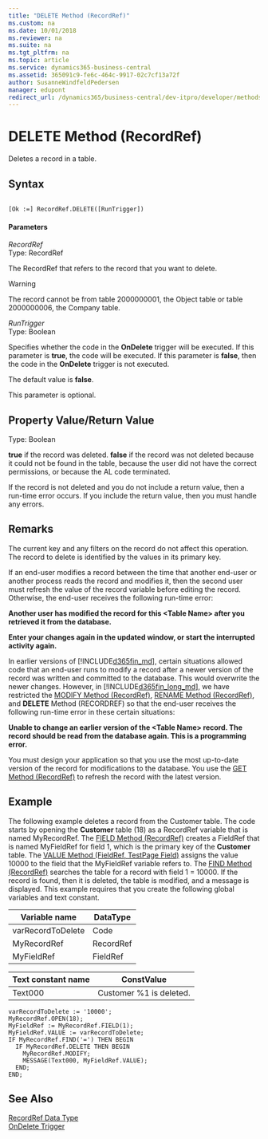 ```yaml
---
title: "DELETE Method (RecordRef)"
ms.custom: na
ms.date: 10/01/2018
ms.reviewer: na
ms.suite: na
ms.tgt_pltfrm: na
ms.topic: article
ms.service: dynamics365-business-central
ms.assetid: 365091c9-fe6c-464c-9917-02c7cf13a72f
author: SusanneWindfeldPedersen
manager: edupont
redirect_url: /dynamics365/business-central/dev-itpro/developer/methods-auto/library
---
```


 

# DELETE Method (RecordRef)
Deletes a record in a table.  

## Syntax  

```  

[Ok :=] RecordRef.DELETE([RunTrigger])  
```  

#### Parameters  
 *RecordRef*  
 Type: RecordRef  

 The RecordRef that refers to the record that you want to delete.  

> [!WARNING]  
>  The record cannot be from table 2000000001, the Object table or table 2000000006, the Company table.  

 *RunTrigger*  
 Type: Boolean  

 Specifies whether the code in the **OnDelete** trigger will be executed. If this parameter is **true**, the code will be executed. If this parameter is **false**, then the code in the **OnDelete** trigger is not executed.  

 The default value is **false**.  

 This parameter is optional.  

## Property Value/Return Value  
 Type: Boolean  

 **true** if the record was deleted. **false** if the record was not deleted because it could not be found in the table, because the user did not have the correct permissions, or because the AL code terminated.  

 If the record is not deleted and you do not include a return value, then a run-time error occurs. If you include the return value, then you must handle any errors.  

## Remarks  
 The current key and any filters on the record do not affect this operation. The record to delete is identified by the values in its primary key.  

 If an end-user modifies a record between the time that another end-user or another process reads the record and modifies it, then the second user must refresh the value of the record variable before editing the record. Otherwise, the end-user receives the following run-time error:  

 **Another user has modified the record for this \<Table Name> after you retrieved it from the database.**  

 **Enter your changes again in the updated window, or start the interrupted activity again.**  

 In earlier versions of [!INCLUDE[d365fin_md](../includes/d365fin_md.md)], certain situations allowed code that an end-user runs to modify a record after a newer version of the record was written and committed to the database. This would overwrite the newer changes. However, in [!INCLUDE[d365fin_long_md](../includes/d365fin_long_md.md)], we have restricted the [MODIFY Method \(RecordRef\)](devenv-MODIFY-Method-RecordRef.md), [RENAME Method \(RecordRef\)](devenv-RENAME-Method-RecordRef.md), and **DELETE** Method \(RECORDREF\) so that the end-user receives the following run-time error in these certain situations:  

 **Unable to change an earlier version of the \<Table Name> record. The record should be read from the database again. This is a programming error.**  

 You must design your application so that you use the most up-to-date version of the record for modifications to the database. You use the [GET Method \(RecordRef\)](devenv-GET-Method-RecordRef.md) to refresh the record with the latest version.  

## Example  
 The following example deletes a record from the Customer table. The code starts by opening the **Customer** table \(18\) as a RecordRef variable that is named MyRecordRef. The [FIELD Method \(RecordRef\)](devenv-FIELD-Method-RecordRef.md) creates a FieldRef that is named MyFieldRef for field 1, which is the primary key of the **Customer** table. The [VALUE Method \(FieldRef, TestPage Field\)](devenv-VALUE-Method-FieldRef-TestPage-Field.md) assigns the value 10000 to the field that the MyFieldRef variable refers to. The [FIND Method \(RecordRef\)](devenv-FIND-Method-RecordRef.md) searches the table for a record with field 1 = 10000. If the record is found, then it is deleted, the table is modified, and a message is displayed. This example requires that you create the following global variables and text constant.  

|Variable name|DataType|  
|-------------------|--------------|  
|varRecordToDelete|Code|  
|MyRecordRef|RecordRef|  
|MyFieldRef|FieldRef|  

|Text constant name|ConstValue|  
|------------------------|----------------|  
|Text000|Customer %1 is deleted.|  

```  
varRecordToDelete := '10000';  
MyRecordRef.OPEN(18);  
MyFieldRef := MyRecordRef.FIELD(1);  
MyFieldRef.VALUE := varRecordToDelete;  
IF MyRecordRef.FIND('=') THEN BEGIN  
  IF MyRecordRef.DELETE THEN BEGIN  
    MyRecordRef.MODIFY;  
    MESSAGE(Text000, MyFieldRef.VALUE);  
  END;  
END;  

```  

## See Also  
 [RecordRef Data Type](../datatypes/devenv-RecordRef-Data-Type.md)   
 [OnDelete Trigger](../triggers/devenv-OnDelete-Trigger.md)
